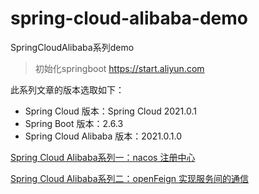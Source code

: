 # spring-cloud-alibaba-demo
SpringCloudAlibaba系列demo

> 初始化springboot https://start.aliyun.com

此系列文章的版本选取如下：
- Spring Cloud 版本：Spring Cloud 2021.0.1
- Spring Boot 版本：2.6.3
- Spring Cloud Alibaba 版本：2021.0.1.0

[Spring Cloud Alibaba系列一：nacos 注册中心](https://blog.csdn.net/u014032410/article/details/125294533)

[Spring Cloud Alibaba系列二：openFeign 实现服务间的通信](https://blog.csdn.net/u014032410/article/details/125310908)